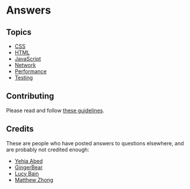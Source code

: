# Answers

## Topics

*   [CSS](CSS)
*   [HTML](HTML)
*   [JavaScript](JavaScript)
*   [Network](Network)
*   [Performance](Performance)
*   [Testing](Testing)

## Contributing

Please read and follow [these guidelines](CONTRIBUTING.md).

## Credits

These are people who have posted answers to questions elsewhere,
and are probably not credited enough:

*   [Yehia Abed](http://yehiaabed.com/blog/html-questions-answers/)
*   [GingerBear](https://github.com/GingerBear/Front-end-Developer-Interview-Questions-QA)
*   [Lucy Bain](http://lucybain.com/blog/tags/interview-questions/)
*   [Matthew Zhong](https://flowerszhong.github.io/2013/11/20/javascript-questions.html)
